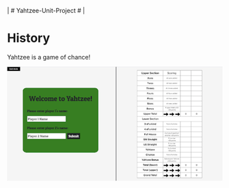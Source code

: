 | # Yahtzee-Unit-Project # | 

# History #

Yahtzee is a game of chance! 

![alt text](./assets/yahtzee-start.png)